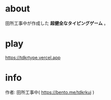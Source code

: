 # about
田所工事中が作成した __超健全なタイピングゲーム__ 。

# play
https://tdkrtype.vercel.app

# info
作者:
田所工事中( https://bento.me/tdkrkuj )
